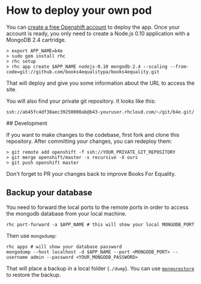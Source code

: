 # How to deploy your own pod

You can [create a free Openshift account](https://www.openshift.com/app/account/new) to deploy the app.
Once your account is ready, you only need to create a Node.js 0.10 application with a MongoDB 2.4 cartridge.

```
> export APP_NAME=b4e
> sudo gem install rhc
> rhc setup
> rhc app create $APP_NAME nodejs-0.10 mongodb-2.4 --scaling --from-code=git://github.com/books4equalitypa/books4equality.git
```

That will deploy and give you some information about the URL to access the site.

You will also find your private git repository. It looks like this:

```
ssh://ab45fc4df38aec39250000ab@b43-youruser.rhcloud.com/~/git/b4e.git/
```

## Development

If you want to make changes to the codebase, first fork and clone this repository.
After committing your changes, you can redeploy them:

```
> git remote add openshift -f ssh://YOUR_PRIVATE_GIT_REPOSITORY
> git merge openshift/master -s recursive -X ours
> git push openshift master
```

Don't forget to PR your changes back to improve Books For Equality.

## Backup your database

You need to forward the local ports to the remote ports in order to access the mongodb database from your local machine.

```
rhc port-forward -a $APP_NAME # this will show your local MONGODB_PORT
```

Then use ```mongodump```:

```
rhc apps # will show your database password
mongodump --host localhost -d $APP_NAME --port <MONGODB_PORT> --username admin --password <YOUR_MONGODB_PASSWORD>
```

That will place a backup in a local folder (```./dump```).
You can use [```mongorestore```](http://docs.mongodb.org/manual/reference/program/mongorestore/) to restore the backup.

